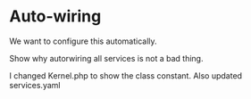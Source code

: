 # Auto-wiring

We want to configure this automatically. 

Show why autorwiring all services is not a bad thing. 

I changed Kernel.php to show the class constant. Also updated services.yaml 
